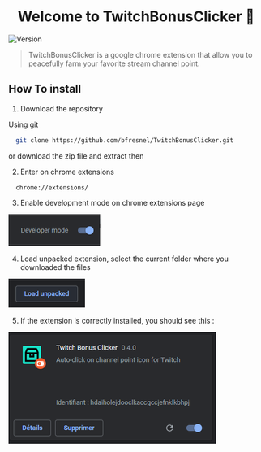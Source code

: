 <h1 align="center">Welcome to TwitchBonusClicker 👋</h1>
<p>
  <img alt="Version" src="https://img.shields.io/badge/version-2.0.0-blue.svg?cacheSeconds=2592000" />
</p>

> TwitchBonusClicker is a google chrome extension that allow you to peacefully farm your favorite stream channel point.

## How To install

1.	Download the repository
  
Using git
  ```sh
    git clone https://github.com/bfresnel/TwitchBonusClicker.git
  ```
or download the zip file and extract then

2. Enter on chrome extensions
  ```
    chrome://extensions/
  ```

3. Enable development mode on chrome extensions page

  ![Installation](assets/readme/developer-button.png)

4. Load unpacked extension, select the current folder where you downloaded the files

  ![Installation](assets/readme/load-extension.png)

5. If the extension is correctly installed, you should see this :

  ![Installation](assets/readme/extension-installation.png)